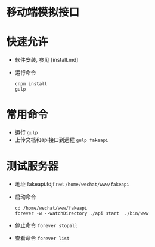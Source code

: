 移动端模拟接口
===============

# 快速允许

+ 软件安装, 参见 [install.md]

+ 运行命令
    
    ```
    cnpm install
    gulp
    ```
    
# 常用命令
+ 运行 `gulp`
+ 上传文档和api接口到远程 `gulp fakeapi`

# 测试服务器

+ 地址 fakeapi.fdjf.net `/home/wechat/www/fakeapi`
+ 启动命令

    ```
    cd /home/wechat/www/fakeapi
    forever -w --watchDirectory ./api start  ./bin/www
    ```
    
+ 停止命令 `forever stopall`
+ 查看命令 `forever list`


    
    